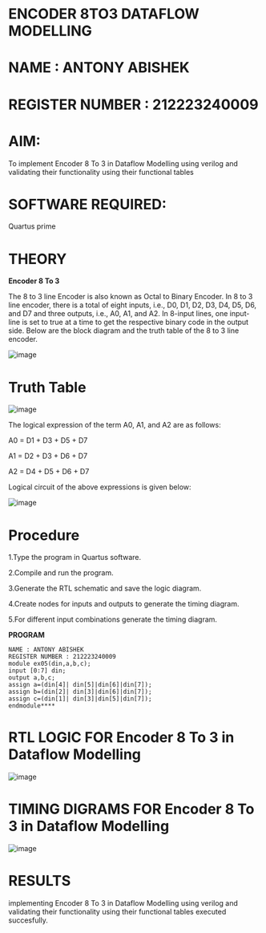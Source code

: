 # ENCODER 8TO3 DATAFLOW MODELLING

# NAME : ANTONY ABISHEK

# REGISTER NUMBER : 212223240009

# AIM:

To implement  Encoder 8 To 3 in Dataflow Modelling using verilog and validating their functionality using their functional tables

# SOFTWARE REQUIRED: 

Quartus prime

# THEORY

**Encoder 8 To 3**

The 8 to 3 line Encoder is also known as Octal to Binary Encoder. In 8 to 3 line encoder, there is a total of eight inputs, i.e., D0, D1, D2, D3, D4, D5, D6, and D7 and three outputs, i.e., A0, A1, and A2. In 8-input lines, one input-line is set to true at a time to get the respective binary code in the output side. Below are the block diagram and the truth table of the 8 to 3 line encoder.

![image](https://github.com/user-attachments/assets/bf3d0233-6f0f-4571-96c7-cbd8f1e72d9a)

# Truth Table

![image](https://github.com/user-attachments/assets/282c932d-d41d-42b9-a0e7-b4a5e8c05031)

The logical expression of the term A0, A1, and A2 are as follows:

A0 = D1 + D3 + D5 + D7

A1 = D2 + D3 + D6 + D7

A2 = D4 + D5 + D6 + D7

Logical circuit of the above expressions is given below:

![image](https://github.com/user-attachments/assets/5caf9ebe-f0b1-41e2-9f11-927731c55e67)

# Procedure

1.Type the program in Quartus software.

2.Compile and run the program.

3.Generate the RTL schematic and save the logic diagram.

4.Create nodes for inputs and outputs to generate the timing diagram.

5.For different input combinations generate the timing diagram.

**PROGRAM**

```
NAME : ANTONY ABISHEK
REGISTER NUMBER : 212223240009
module ex05(din,a,b,c);
input [0:7] din;
output a,b,c;
assign a=(din[4]| din[5]|din[6]|din[7]);
assign b=(din[2]| din[3]|din[6]|din[7]);
assign c=(din[1]| din[3]|din[5]|din[7]);
endmodule****
```


# RTL LOGIC FOR Encoder 8 To 3 in Dataflow Modelling

![image](https://github.com/user-attachments/assets/557d7ac8-6da2-4aab-a782-4a6e49af4c93)

# TIMING DIGRAMS FOR Encoder 8 To 3 in Dataflow Modelling

 ![image](https://github.com/user-attachments/assets/e8a70541-1694-413d-adba-966718610399)

# RESULTS

implementing Encoder 8 To 3 in Dataflow Modelling using verilog and validating their functionality using their functional tables executed succesfully.


